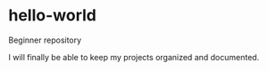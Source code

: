 # hello-world
Beginner repository

I will finally be able to keep my projects organized and documented.
